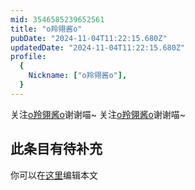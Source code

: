 ```yaml
---
mid: 3546585239652561
title: "o羚翎酱o"
pubDate: "2024-11-04T11:22:15.680Z"
updatedDate: "2024-11-04T11:22:15.680Z"
profile:
  {
    Nickname: ["o羚翎酱o"],
  }
---
```


关注[o羚翎酱o](https://space.bilibili.com/3546585239652561)谢谢喵~ 关注[o羚翎酱o](https://space.bilibili.com/3546585239652561)谢谢喵~

## 此条目有待补充
你可以在[这里](https://github.com/Yuhanawa/VTuber.ICU/edit/master/src/content/v/o羚翎酱o/index.md)编辑本文
